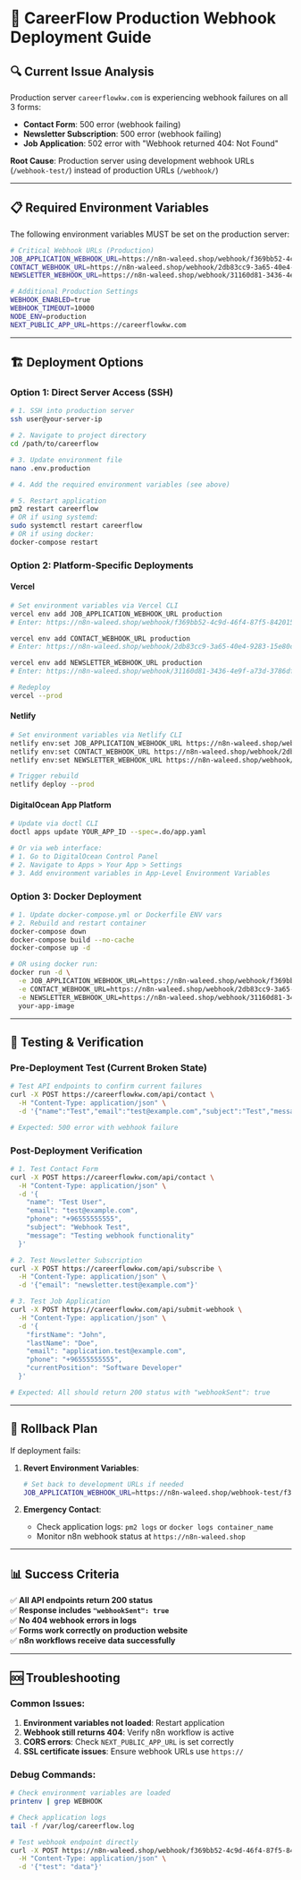 # 🚀 CareerFlow Production Webhook Deployment Guide

## 🔍 **Current Issue Analysis**
Production server `careerflowkw.com` is experiencing webhook failures on all 3 forms:
- **Contact Form**: 500 error (webhook failing)
- **Newsletter Subscription**: 500 error (webhook failing) 
- **Job Application**: 502 error with "Webhook returned 404: Not Found"

**Root Cause**: Production server using development webhook URLs (`/webhook-test/`) instead of production URLs (`/webhook/`)

---

## 📋 **Required Environment Variables**

The following environment variables MUST be set on the production server:

```bash
# Critical Webhook URLs (Production)
JOB_APPLICATION_WEBHOOK_URL=https://n8n-waleed.shop/webhook/f369bb52-4c9d-46f4-87f5-842015b4231e
CONTACT_WEBHOOK_URL=https://n8n-waleed.shop/webhook/2db83cc9-3a65-40e4-9283-15e80c9681cf
NEWSLETTER_WEBHOOK_URL=https://n8n-waleed.shop/webhook/31160d81-3436-4e9f-a73d-3786dfe4d287

# Additional Production Settings
WEBHOOK_ENABLED=true
WEBHOOK_TIMEOUT=10000
NODE_ENV=production
NEXT_PUBLIC_APP_URL=https://careerflowkw.com
```

---

## 🏗️ **Deployment Options**

### **Option 1: Direct Server Access (SSH)**
```bash
# 1. SSH into production server
ssh user@your-server-ip

# 2. Navigate to project directory
cd /path/to/careerflow

# 3. Update environment file
nano .env.production

# 4. Add the required environment variables (see above)

# 5. Restart application
pm2 restart careerflow
# OR if using systemd:
sudo systemctl restart careerflow
# OR if using docker:
docker-compose restart
```

### **Option 2: Platform-Specific Deployments**

#### **Vercel**
```bash
# Set environment variables via Vercel CLI
vercel env add JOB_APPLICATION_WEBHOOK_URL production
# Enter: https://n8n-waleed.shop/webhook/f369bb52-4c9d-46f4-87f5-842015b4231e

vercel env add CONTACT_WEBHOOK_URL production  
# Enter: https://n8n-waleed.shop/webhook/2db83cc9-3a65-40e4-9283-15e80c9681cf

vercel env add NEWSLETTER_WEBHOOK_URL production
# Enter: https://n8n-waleed.shop/webhook/31160d81-3436-4e9f-a73d-3786dfe4d287

# Redeploy
vercel --prod
```

#### **Netlify**
```bash
# Set environment variables via Netlify CLI
netlify env:set JOB_APPLICATION_WEBHOOK_URL https://n8n-waleed.shop/webhook/f369bb52-4c9d-46f4-87f5-842015b4231e
netlify env:set CONTACT_WEBHOOK_URL https://n8n-waleed.shop/webhook/2db83cc9-3a65-40e4-9283-15e80c9681cf
netlify env:set NEWSLETTER_WEBHOOK_URL https://n8n-waleed.shop/webhook/31160d81-3436-4e9f-a73d-3786dfe4d287

# Trigger rebuild
netlify deploy --prod
```

#### **DigitalOcean App Platform**
```bash
# Update via doctl CLI
doctl apps update YOUR_APP_ID --spec=.do/app.yaml

# Or via web interface:
# 1. Go to DigitalOcean Control Panel
# 2. Navigate to Apps > Your App > Settings
# 3. Add environment variables in App-Level Environment Variables
```

### **Option 3: Docker Deployment**
```bash
# 1. Update docker-compose.yml or Dockerfile ENV vars
# 2. Rebuild and restart container
docker-compose down
docker-compose build --no-cache
docker-compose up -d

# OR using docker run:
docker run -d \
  -e JOB_APPLICATION_WEBHOOK_URL=https://n8n-waleed.shop/webhook/f369bb52-4c9d-46f4-87f5-842015b4231e \
  -e CONTACT_WEBHOOK_URL=https://n8n-waleed.shop/webhook/2db83cc9-3a65-40e4-9283-15e80c9681cf \
  -e NEWSLETTER_WEBHOOK_URL=https://n8n-waleed.shop/webhook/31160d81-3436-4e9f-a73d-3786dfe4d287 \
  your-app-image
```

---

## 🧪 **Testing & Verification**

### **Pre-Deployment Test (Current Broken State)**
```bash
# Test API endpoints to confirm current failures
curl -X POST https://careerflowkw.com/api/contact \
  -H "Content-Type: application/json" \
  -d '{"name":"Test","email":"test@example.com","subject":"Test","message":"Test"}'

# Expected: 500 error with webhook failure
```

### **Post-Deployment Verification**
```bash
# 1. Test Contact Form
curl -X POST https://careerflowkw.com/api/contact \
  -H "Content-Type: application/json" \
  -d '{
    "name": "Test User",
    "email": "test@example.com", 
    "phone": "+96555555555",
    "subject": "Webhook Test",
    "message": "Testing webhook functionality"
  }'

# 2. Test Newsletter Subscription  
curl -X POST https://careerflowkw.com/api/subscribe \
  -H "Content-Type: application/json" \
  -d '{"email": "newsletter.test@example.com"}'

# 3. Test Job Application
curl -X POST https://careerflowkw.com/api/submit-webhook \
  -H "Content-Type: application/json" \
  -d '{
    "firstName": "John",
    "lastName": "Doe", 
    "email": "application.test@example.com",
    "phone": "+96555555555",
    "currentPosition": "Software Developer"
  }'

# Expected: All should return 200 status with "webhookSent": true
```

---

## 🔄 **Rollback Plan**

If deployment fails:

1. **Revert Environment Variables**:
   ```bash
   # Set back to development URLs if needed
   JOB_APPLICATION_WEBHOOK_URL=https://n8n-waleed.shop/webhook-test/f369bb52-4c9d-46f4-87f5-842015b4231e
   ```

2. **Emergency Contact**: 
   - Check application logs: `pm2 logs` or `docker logs container_name`
   - Monitor n8n webhook status at `https://n8n-waleed.shop`

---

## 📊 **Success Criteria**

✅ **All API endpoints return 200 status**  
✅ **Response includes `"webhookSent": true`**  
✅ **No 404 webhook errors in logs**  
✅ **Forms work correctly on production website**  
✅ **n8n workflows receive data successfully**

---

## 🆘 **Troubleshooting**

### **Common Issues**:
1. **Environment variables not loaded**: Restart application
2. **Webhook still returns 404**: Verify n8n workflow is active
3. **CORS errors**: Check `NEXT_PUBLIC_APP_URL` is set correctly
4. **SSL certificate issues**: Ensure webhook URLs use `https://`

### **Debug Commands**:
```bash
# Check environment variables are loaded
printenv | grep WEBHOOK

# Check application logs
tail -f /var/log/careerflow.log

# Test webhook endpoint directly
curl -X POST https://n8n-waleed.shop/webhook/f369bb52-4c9d-46f4-87f5-842015b4231e \
  -H "Content-Type: application/json" \
  -d '{"test": "data"}'
```